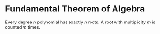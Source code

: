 # Fundamental Theorem of Algebra

Every degree $n$ polynomial has exactly $n$ roots. A root with multiplicity $m$ is counted $m$ times.
